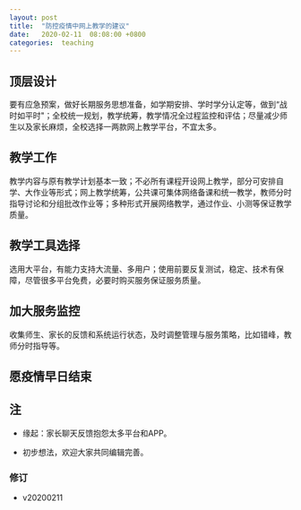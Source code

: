```yaml
---
layout: post
title:  "防控疫情中网上教学的建议"
date:   2020-02-11  08:08:00 +0800
categories:  teaching
---
```



## 顶层设计

要有应急预案，做好长期服务思想准备，如学期安排、学时学分认定等，做到“战时如平时"；全校统一规划，教学统筹，教学情况全过程监控和评估；尽量减少师生以及家长麻烦，全校选择一两款网上教学平台，不宜太多。

## 教学工作

教学内容与原有教学计划基本一致；不必所有课程开设网上教学，部分可安排自学、大作业等形式；网上教学统筹，公共课可集体网络备课和统一教学，教师分时指导讨论和分组批改作业等；多种形式开展网络教学，通过作业、小测等保证教学质量。

## 教学工具选择

选用大平台，有能力支持大流量、多用户；使用前要反复测试，稳定、技术有保障，尽管很多平台免费，必要时购买服务保证服务质量。

## 加大服务监控

收集师生、家长的反馈和系统运行状态，及时调整管理与服务策略，比如错峰，教师分时指导等。



## 愿疫情早日结束



## 注

- 缘起：家长聊天反馈抱怨太多平台和APP。

- 初步想法，欢迎大家共同编辑完善。

### 修订
- v20200211
